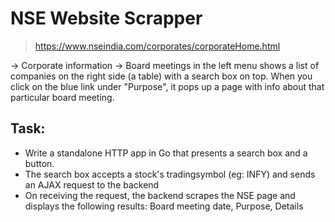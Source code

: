 # NSE Website Scrapper

> https://www.nseindia.com/corporates/corporateHome.html

-> Corporate information -> Board meetings in the left menu shows a list of companies on the right side (a table) with a search box on top. When you click on the blue link under "Purpose", it pops up a page with info about that particular board meeting.

## Task:

- Write a standalone HTTP app in Go that presents a search box and a button.
- The search box accepts a stock's tradingsymbol (eg: INFY) and sends an AJAX request to the backend
- On receiving the request, the backend scrapes the NSE page and displays the following results: Board meeting date, Purpose, Details
